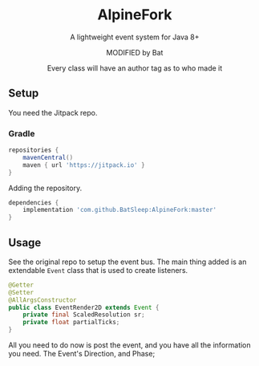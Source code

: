 <div align="center">

# AlpineFork
A lightweight event system for Java 8+

MODIFIED by Bat

Every class will have an author tag as to who made it

</div>

## Setup

You need the Jitpack repo.

### Gradle

```gradle
repositories {
    mavenCentral()
    maven { url 'https://jitpack.io' }
}
```

Adding the repository.

```gradle
dependencies {
    implementation 'com.github.BatSleep:AlpineFork:master'
}
```

## Usage

See the original repo to setup the event bus. The main thing added is an extendable ``Event`` class that is used to create listeners.

```java
@Getter
@Setter
@AllArgsConstructor
public class EventRender2D extends Event {
    private final ScaledResolution sr;
    private float partialTicks;
}
```

All you need to do now is post the event, and you have all the information you need. The Event's Direction, and Phase;

